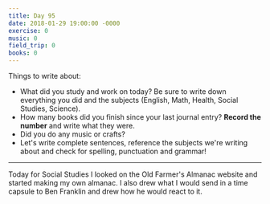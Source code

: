 ```yaml
---
title: Day 95
date: 2018-01-29 19:00:00 -0000
exercise: 0
music: 0
field_trip: 0
books: 0
---
```

Things to write about:

* What did you study and work on today? Be sure to write down everything you did and the subjects (English, Math, Health, Social Studies, Science).
* How many books did you finish since your last journal entry? **Record the number** and write what they were.
* Did you do any music or crafts?
* Let's write complete sentences, reference the subjects we're writing about and check for spelling, punctuation and grammar!

***

Today for Social Studies I looked on the Old Farmer's Almanac website and started making my own almanac. I also drew what I would send in a time capsule to Ben Franklin and drew how he would react to it.
